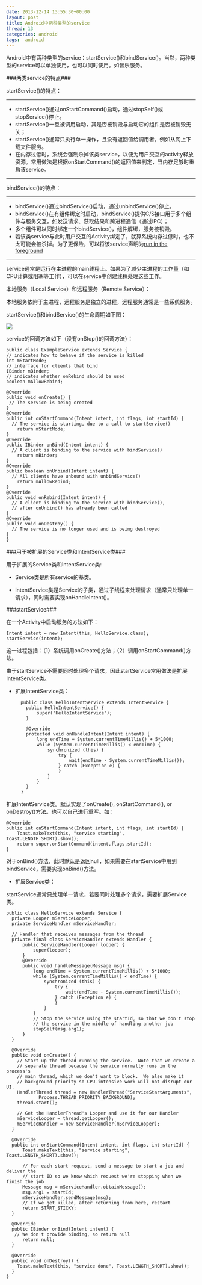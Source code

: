 ```yaml
---
date: 2013-12-14 13:55:30+00:00
layout: post
title: Android中两种类型的service
thread: 13
categories: android
tags:  android
---
```


Android中有两种类型的service：startService()和bindService()。当然，两种类型的service可以单独使用，也可以同时使用。如音乐服务。

###两类service的特点###

startService()的特点：

---

- startService()通过onStartCommand()启动，通过stopSelf()或stopService()停止。
- startService()一旦被调用启动，其是否被销毁与启动它的组件是否被销毁无关；
- startService()通常只执行单一操作，且没有返回值给调用者。例如从网上下载文件服务。
- 在内存过低时，系统会强制杀掉该类service，以便为用户交互的activity释放资源。常用做法是根据onStartCommand()的返回值来判定，当内存足够时重启该service。

---

bindService()的特点：

---
- bindService()通过bindService()启动，通过unbindService()停止。
- bindService()在有组件绑定时启动，bindService()提供C/S接口用于多个组件与服务交互，如发送请求、获取结果和跨进程通信（通过IPC）；
- 多个组件可以同时绑定一个bindService()，组件解绑，服务被销毁。
- 若该类service与此时用户交互的Activity绑定了，就算系统内存过低时，也不太可能会被杀掉。为了更保险，可以将该service声明为[run in the foreground](http://developer.android.com/guide/components/services.html#Foreground)

---

service通常是运行在主进程的main线程上。如果为了减少主进程的工作量（如CPU计算或阻塞等工作），可以在service中创建线程处理这些工作。

本地服务（Local Service）和远程服务（Remote Service）：

本地服务依附于主进程，远程服务是独立的进程，远程服务通常是一些系统服务。

startService()和bindService()的生命周期如下图：

![](/assets/blog_pic/service_lifecycle.png)


service的回调方法如下（没有onStop()的回调方法）：

	public class ExampleService extends Service {
	// indicates how to behave if the service is killed
    int mStartMode;
	// interface for clients that bind
    IBinder mBinder;  
	// indicates whether onRebind should be used
    boolean mAllowRebind; 

    @Override
    public void onCreate() {
     // The service is being created
    }
    @Override
    public int onStartCommand(Intent intent, int flags, int startId) {
      // The service is starting, due to a call to startService()
        return mStartMode;
    }
    @Override
    public IBinder onBind(Intent intent) {
      // A client is binding to the service with bindService()
        return mBinder;
    }
    @Override
    public boolean onUnbind(Intent intent) {
      // All clients have unbound with unbindService()
        return mAllowRebind;
    }
    @Override
    public void onRebind(Intent intent) {
      // A client is binding to the service with bindService(),
      // after onUnbind() has already been called
    }
    @Override
    public void onDestroy() {
      // The service is no longer used and is being destroyed
    }
	}

###用于被扩展的Service类和IntentService类###

用于扩展的Service类和IntentService类:

- Service类是所有service的基类。

- IntentService类是Service的子类，通过子线程来处理请求（通常只处理单一请求），同时需要实现onHandleIntent()。

###startService###

在一个Activity中启动服务的方法如下：

	Intent intent = new Intent(this, HelloService.class);
	startService(intent);

这一过程包括：（1）系统调用onCreate()方法；（2）调用onStartCommand()方法。

由于startService不需要同时处理多个请求，因此startService常用做法是扩展IntentService类。

- 扩展IntentService类：


		public class HelloIntentService extends IntentService {
		  public HelloIntentService() {
		      super("HelloIntentService");
		  }
		
		  @Override
		  protected void onHandleIntent(Intent intent) {
		      long endTime = System.currentTimeMillis() + 5*1000;
		      while (System.currentTimeMillis() < endTime) {
		          synchronized (this) {
		              try {
		                  wait(endTime - System.currentTimeMillis());
		              } catch (Exception e) {
		              }
		          }
		      }
		  }
		}

扩展IntentService类。默认实现了onCreate(), onStartCommand(), or onDestroy()方法。也可以自己进行重写。如：

	@Override
	public int onStartCommand(Intent intent, int flags, int startId) {
	    Toast.makeText(this, "service starting", Toast.LENGTH_SHORT).show();
	    return super.onStartCommand(intent,flags,startId);
	}

对于onBind()方法，此时默认是返回null，如果需要在startService中用到bindService，需要实现onBind()方法。

- 扩展Service类：

startService通常只处理单一请求，若要同时处理多个请求，需要扩展Service类。

	public class HelloService extends Service {
	  private Looper mServiceLooper;
	  private ServiceHandler mServiceHandler;
	
	  // Handler that receives messages from the thread
	  private final class ServiceHandler extends Handler {
	      public ServiceHandler(Looper looper) {
	          super(looper);
	      }
	      @Override
	      public void handleMessage(Message msg) {
	          long endTime = System.currentTimeMillis() + 5*1000;
	          while (System.currentTimeMillis() < endTime) {
	              synchronized (this) {
	                  try {
	                      wait(endTime - System.currentTimeMillis());
	                  } catch (Exception e) {
	                  }
	              }
	          }
	          // Stop the service using the startId, so that we don't stop
	          // the service in the middle of handling another job
	          stopSelf(msg.arg1);
	      }
	  }
	
	  @Override
	  public void onCreate() {
	    // Start up the thread running the service.  Note that we create a
	    // separate thread because the service normally runs in the process's
	    // main thread, which we don't want to block.  We also make it
	    // background priority so CPU-intensive work will not disrupt our UI.
	    HandlerThread thread = new HandlerThread("ServiceStartArguments",
	            Process.THREAD_PRIORITY_BACKGROUND);
	    thread.start();
	    
	    // Get the HandlerThread's Looper and use it for our Handler 
	    mServiceLooper = thread.getLooper();
	    mServiceHandler = new ServiceHandler(mServiceLooper);
	  }
	
	  @Override
	  public int onStartCommand(Intent intent, int flags, int startId) {
	      Toast.makeText(this, "service starting", Toast.LENGTH_SHORT).show();
	
	      // For each start request, send a message to start a job and deliver the
	      // start ID so we know which request we're stopping when we finish the job
	      Message msg = mServiceHandler.obtainMessage();
	      msg.arg1 = startId;
	      mServiceHandler.sendMessage(msg);
	      // If we get killed, after returning from here, restart
	      return START_STICKY;
	  }
	
	  @Override
	  public IBinder onBind(Intent intent) {
	   // We don't provide binding, so return null
	      return null;
	  }
	  
	  @Override
	  public void onDestroy() {
	    Toast.makeText(this, "service done", Toast.LENGTH_SHORT).show(); 
	  }
	}